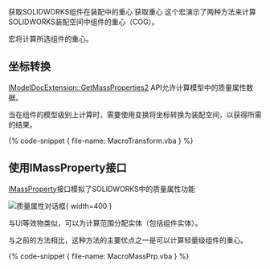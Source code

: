 获取SOLIDWORKS组件在装配中的重心
获取重心
这个宏演示了两种方法来计算SOLIDWORKS装配空间中组件的重心（COG）。

宏将计算所选组件的重心。

## 坐标转换

[IModelDocExtension::GetMassProperties2](https://help.solidworks.com/2017/english/api/sldworksapi/SolidWorks.Interop.sldworks~SolidWorks.Interop.sldworks.IModelDocExtension~GetMassProperties2.html) API允许计算模型中的质量属性数据。

当在组件的模型级别上计算时，需要使用变换将坐标转换为装配空间，以获得所需的结果。

{% code-snippet { file-name: MacroTransform.vba } %}

## 使用IMassProperty接口

[IMassProperty](https://help.solidworks.com/2017/English/api/sldworksapi/SOLIDWORKS.Interop.sldworks~SOLIDWORKS.Interop.sldworks.IMassProperty.html)接口模拟了SOLIDWORKS中的质量属性功能

![质量属性对话框](mass-property.png){ width=400 }

与UI等效物类似，可以为计算范围分配实体（包括组件实体）。

与之前的方法相比，这种方法的主要优点之一是可以计算轻量级组件的重心。

{% code-snippet { file-name: MacroMassPrp.vba } %}